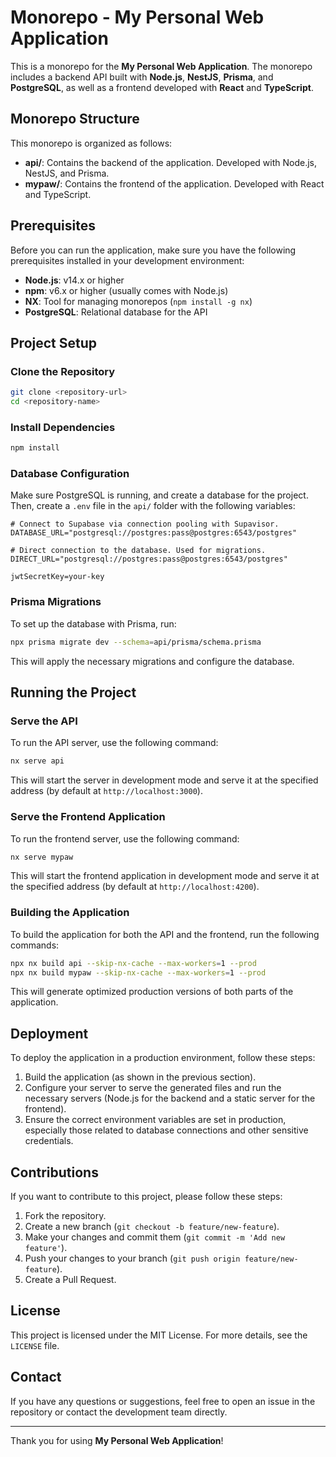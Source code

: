 
# Monorepo - My Personal Web Application

This is a monorepo for the **My Personal Web Application**. The monorepo includes a backend API built with **Node.js**, **NestJS**, **Prisma**, and **PostgreSQL**, as well as a frontend developed with **React** and **TypeScript**.

## Monorepo Structure

This monorepo is organized as follows:

- **api/**: Contains the backend of the application. Developed with Node.js, NestJS, and Prisma.
- **mypaw/**: Contains the frontend of the application. Developed with React and TypeScript.

## Prerequisites

Before you can run the application, make sure you have the following prerequisites installed in your development environment:

- **Node.js**: v14.x or higher
- **npm**: v6.x or higher (usually comes with Node.js)
- **NX**: Tool for managing monorepos (`npm install -g nx`)
- **PostgreSQL**: Relational database for the API

## Project Setup

### Clone the Repository

```bash
git clone <repository-url>
cd <repository-name>
```

### Install Dependencies

```bash
npm install
```

### Database Configuration

Make sure PostgreSQL is running, and create a database for the project. Then, create a `.env` file in the `api/` folder with the following variables:

```env
# Connect to Supabase via connection pooling with Supavisor.
DATABASE_URL="postgresql://postgres:pass@postgres:6543/postgres"

# Direct connection to the database. Used for migrations.
DIRECT_URL="postgresql://postgres:pass@postgres:6543/postgres"

jwtSecretKey=your-key
```

### Prisma Migrations

To set up the database with Prisma, run:

```bash
npx prisma migrate dev --schema=api/prisma/schema.prisma
```

This will apply the necessary migrations and configure the database.

## Running the Project

### Serve the API

To run the API server, use the following command:

```bash
nx serve api
```

This will start the server in development mode and serve it at the specified address (by default at `http://localhost:3000`).

### Serve the Frontend Application

To run the frontend server, use the following command:

```bash
nx serve mypaw
```

This will start the frontend application in development mode and serve it at the specified address (by default at `http://localhost:4200`).

### Building the Application

To build the application for both the API and the frontend, run the following commands:

```bash
npx nx build api --skip-nx-cache --max-workers=1 --prod
npx nx build mypaw --skip-nx-cache --max-workers=1 --prod
```

This will generate optimized production versions of both parts of the application.

## Deployment

To deploy the application in a production environment, follow these steps:

1. Build the application (as shown in the previous section).
2. Configure your server to serve the generated files and run the necessary servers (Node.js for the backend and a static server for the frontend).
3. Ensure the correct environment variables are set in production, especially those related to database connections and other sensitive credentials.

## Contributions

If you want to contribute to this project, please follow these steps:

1. Fork the repository.
2. Create a new branch (`git checkout -b feature/new-feature`).
3. Make your changes and commit them (`git commit -m 'Add new feature'`).
4. Push your changes to your branch (`git push origin feature/new-feature`).
5. Create a Pull Request.

## License

This project is licensed under the MIT License. For more details, see the `LICENSE` file.

## Contact

If you have any questions or suggestions, feel free to open an issue in the repository or contact the development team directly.

---

Thank you for using **My Personal Web Application**!
